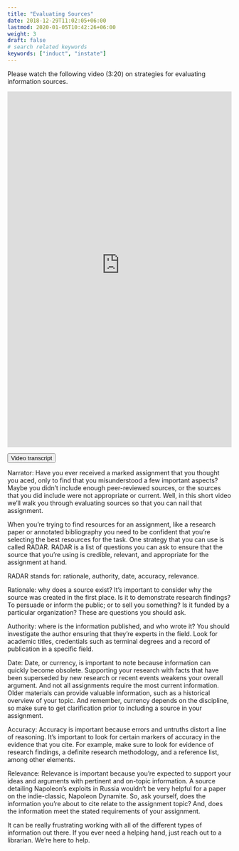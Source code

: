 ```yaml
---
title: "Evaluating Sources"
date: 2018-12-29T11:02:05+06:00
lastmod: 2020-01-05T10:42:26+06:00
weight: 3
draft: false
# search related keywords
keywords: ["induct", "instate"]
---
```


Please watch the following video (3:20) on strategies for evaluating information sources. 

<script src="https://h5pstudio.ecampusontario.ca/modules/contrib/h5p/vendor/h5p/h5p-core/js/h5p-resizer.js" charset="UTF-8"></script>
<iframe src="https://h5pstudio.ecampusontario.ca/h5p/21589/embed" width="100%" height="800" frameborder="0" allowfullscreen="allowfullscreen"></iframe><script src="https://h5pstudio.ecampusontario.ca/modules/contrib/h5p/vendor/h5p/h5p-core/js/h5p-resizer.js" charset="UTF-8"></script>
<link rel="stylesheet" href="https://www.w3schools.com/w3css/4/w3.css">


<button onclick="myFunction('Demo1')" class="w3-btn w3-block w3-red w3-left-align">Video transcript</button>
<div id="Demo1" class="w3-container w3-hide">
  <p>Narrator: Have you ever received a marked assignment that you thought you aced, only to find that you misunderstood a few important aspects? Maybe you didn’t include enough peer-reviewed sources, or the sources that you did include were not appropriate or current. Well, in this short video we’ll walk you through evaluating sources so that you can nail that assignment. </p>
  <p>When you’re trying to find resources for an assignment, like a research paper or annotated bibliography you need to be confident that you’re selecting the best resources for the task. One strategy that you can use is called RADAR. RADAR is a list of questions you can ask to ensure that the source that you’re using is credible, relevant, and appropriate for the assignment at hand. </p>
  <p>RADAR stands for: rationale, authority, date, accuracy, relevance. </p>
  <p>Rationale: why does a source exist? It’s important to consider why the source was created in the first place. Is it to demonstrate research findings? To persuade or inform the public; or to sell you something? Is it funded by a particular organization? These are questions you should ask. </p>
<p>Authority: where is the information published, and who wrote it? You should investigate the author ensuring that they’re experts in the field. Look for academic titles, credentials such as terminal degrees and a record of publication in a specific field. </p>
<p>Date: Date, or currency, is important to note because information can quickly become obsolete. Supporting your research with facts that have been superseded by new research or recent events weakens your overall argument. And not all assignments require the most current information. Older materials can provide valuable information, such as a historical overview of your topic. And remember, currency depends on the discipline, so make sure to get clarification prior to including a source in your assignment. </p>
<p>Accuracy: Accuracy is important because errors and untruths distort a line of reasoning. It’s important to look for certain markers of accuracy in the evidence that you cite. For example, make sure to look for evidence of research findings, a definite research methodology, and a reference list, among other elements. </p>
<p>Relevance: Relevance is important because you’re expected to support your ideas and arguments with pertinent and on-topic information. A source detailing Napoleon’s exploits in Russia wouldn’t be very helpful for a paper on the indie-classic, Napoleon Dynamite. So, ask yourself, does the information you’re about to cite relate to the assignment topic? And, does the information meet the stated requirements of your assignment. </p>
<p>It can be really frustrating working with all of the different types of information out there. If you ever need a helping hand, just reach out to a librarian. We’re here to help. </p>

</div>

</div>
<script>
function myFunction(id) {
  var x = document.getElementById(id);
  if (x.className.indexOf("w3-show") == -1) {
    x.className += " w3-show";
  } else { 
    x.className = x.className.replace(" w3-show", "");
  }
}
</script>